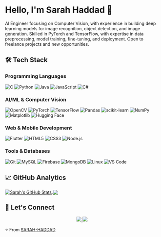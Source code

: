 # Hello, I'm Sarah Haddad 👋 

AI Engineer focusing on Computer Vision, with experience in building deep learning models for image recognition, object detection, and image generation. Skilled in PyTorch and TensorFlow, with expertise in data preprocessing, model training, fine-tuning, and deployment.
Open to freelance projects and new opportunities. 


## 🛠️ Tech Stack

### **Programming Languages**
![C](https://img.shields.io/badge/-C-A8B9CC?logo=c&logoColor=white)
![Python](https://img.shields.io/badge/-Python-3776AB?logo=python&logoColor=white)
![Java](https://img.shields.io/badge/-Java-007396?logo=java&logoColor=white)
![JavaScript](https://img.shields.io/badge/-JavaScript-F7DF1E?logo=javascript&logoColor=black)
![C#](https://img.shields.io/badge/-C%23-239120?logo=c-sharp&logoColor=white)

### **AI/ML & Computer Vision**
![OpenCV](https://img.shields.io/badge/-OpenCV-5C3EE8?logo=opencv&logoColor=white)
![PyTorch](https://img.shields.io/badge/-PyTorch-EE4C2C?logo=pytorch&logoColor=white)
![TensorFlow](https://img.shields.io/badge/-TensorFlow-FF6F00?logo=tensorflow&logoColor=white)
![Pandas](https://img.shields.io/badge/-Pandas-150458?logo=pandas&logoColor=white)
![scikit-learn](https://img.shields.io/badge/-scikit--learn-F7931E?logo=scikit-learn\&logoColor=white)
![NumPy](https://img.shields.io/badge/-NumPy-013243?logo=numpy\&logoColor=white)
![Matplotlib](https://img.shields.io/badge/-Matplotlib-11557C?logo=matplotlib\&logoColor=white)
![Hugging Face](https://img.shields.io/badge/-Hugging%20Face-FFD21F?logo=huggingface\&logoColor=black)

### **Web & Mobile Development**
![Flutter](https://img.shields.io/badge/-Flutter-02569B?logo=flutter&logoColor=white)
![HTML5](https://img.shields.io/badge/-HTML5-E34F26?logo=html5\&logoColor=white)
![CSS3](https://img.shields.io/badge/-CSS3-1572B6?logo=css3\&logoColor=white)
![Node.js](https://img.shields.io/badge/-Node.js-339933?logo=node.js&logoColor=white)

### **Tools & Databases**
![Git](https://img.shields.io/badge/-Git-F05032?logo=git&logoColor=white)
![MySQL](https://img.shields.io/badge/-MySQL-4479A1?logo=mysql&logoColor=white)
![Firebase](https://img.shields.io/badge/-Firebase-FFCA28?logo=firebase&logoColor=black)
![MongoDB](https://img.shields.io/badge/-MongoDB-47A248?logo=mongodb\&logoColor=white)
![Linux](https://img.shields.io/badge/-Linux-FCC624?logo=linux\&logoColor=black)
![VS Code](https://img.shields.io/badge/-VS%20Code-007ACC?logo=visual-studio-code\&logoColor=white)
## 📈 GitHub Analytics

<a href="https://github.com/SARAH-HADDAD/SARAH-HADDAD">
  <img align="center" src="https://github-readme-stats.vercel.app/api?username=SARAH-HADDAD&hide_border=true&count_private=true&show_icons=true&theme=gotham" alt="Sarah's GitHub Stats" />
</a>
<a href="https://github.com/SARAH-HADDAD/SARAH-HADDAD">
  <img align="center" src="https://github-readme-stats.vercel.app/api/top-langs/?username=SARAH-HADDAD&hide_border=true&count_private=true&show_icons=true&theme=gotham&langs_count=3" />
</a>

## 🤝 Let's Connect

<p align="center">
  <a href="https://linkedin.com/in/sarah-haddad-it">
    <img src="https://img.shields.io/badge/LinkedIn-0077B5?style=for-the-badge&logo=linkedin&logoColor=white" />
  </a>
  <a href="[https://medium.com/@yourusername](https://medium.com/@sarah-hdd)">
    <img src="https://img.shields.io/badge/Medium-12100E?style=for-the-badge&logo=medium&logoColor=white" />
  </a>
</p>



⭐️ From [SARAH-HADDAD](https://github.com/SARAH-HADDAD)



